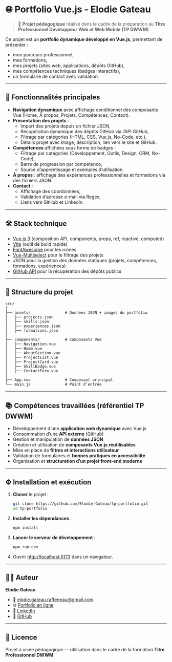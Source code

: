 # 🌐 Portfolio Vue.js - Elodie Gateau

> 📌 **Projet pédagogique** réalisé dans le cadre de la préparation au **Titre Professionnel Développeur Web et Web Mobile (TP DWWM)**.

Ce projet est un **portfolio dynamique développé en Vue.js**, permettant de présenter :  
- mon parcours professionnel,  
- mes formations,  
- mes projets (sites web, applications, dépôts GitHub),  
- mes compétences techniques (badges interactifs),  
- un formulaire de contact avec validation.  

---

## 🚀 Fonctionnalités principales

- **Navigation dynamique** avec affichage conditionnel des composants Vue (Home, À propos, Projets, Compétences, Contact).  
- **Présentation des projets** :  
  - Import des projets depuis un fichier JSON,  
  - Récupération dynamique des dépôts GitHub via l’API GitHub,  
  - Filtrage par catégories (HTML, CSS, Vue.js, No-Code, etc.),  
  - Détails projet avec image, description, lien vers le site et GitHub.  
- **Compétences** affichées sous forme de badges :  
  - Filtrage par catégories (Développement, Outils, Design, CRM, No-Code),  
  - Barre de progression par compétence,  
  - Source d’apprentissage et exemples d’utilisation.  
- **À propos** : affichage des expériences professionnelles et formations via des fichiers JSON.  
- **Contact** :  
  - Affichage des coordonnées,  
  - Validation d’adresse e-mail via Regex,  
  - Liens vers GitHub et LinkedIn.  

---

## 🛠️ Stack technique

- [Vue.js 3](https://vuejs.org/) (composition API, components, props, ref, reactive, computed)  
- [Vite](https://vitejs.dev/) (outil de build rapide)  
- [FontAwesome](https://fontawesome.com/) pour les icônes  
- [Vue-Multiselect](https://vue-multiselect.js.org/) pour le filtrage des projets  
- JSON pour la gestion des données statiques (projets, compétences, formations, expériences)  
- [GitHub API](https://docs.github.com/en/rest) pour la récupération des dépôts publics  

---

## 📂 Structure du projet

```
src/
│
├── assets/               # Données JSON + images du portfolio
│   ├── projects.json
│   ├── skills.json
│   ├── experiences.json
│   ├── formations.json
│
├── components/           # Composants Vue
│   ├── Navigation.vue
│   ├── Home.vue
│   ├── AboutSection.vue
│   ├── ProjectList.vue
│   ├── ProjectCard.vue
│   ├── SkillBadge.vue
│   ├── ContactForm.vue
│
├── App.vue               # Composant principal
└── main.js               # Point d’entrée
```

---

## 📚 Compétences travaillées (référentiel TP DWWM)

- Développement d’une **application web dynamique** avec Vue.js  
- Consommation d’une **API externe** (GitHub)  
- Gestion et manipulation de **données JSON**  
- Création et utilisation de **composants Vue.js réutilisables**  
- Mise en place de **filtres et interactions utilisateur**  
- Validation de formulaires et **bonnes pratiques en accessibilité**  
- Organisation et **structuration d’un projet front-end moderne**  

---

## ⚙️ Installation et exécution

1. **Cloner** le projet :  
   ```bash
   git clone https://github.com/Elodie-Gateau/tp-portfolio.git
   cd tp-portfolio
   ```

2. **Installer les dépendances** :  
   ```bash
   npm install
   ```

3. **Lancer le serveur de développement** :  
   ```bash
   npm run dev
   ```

4. Ouvrir [http://localhost:5173](http://localhost:5173) dans un navigateur.


---

## 👩‍💻 Auteur

**Elodie Gateau**  
- 📧 elodie.gateau.raffeneau@gmail.com  
- 🌐 [Portfolio en ligne](https://elodie-gateau.github.io)  
- 💼 [LinkedIn](https://www.linkedin.com/in/elodiegateau/)  
- 🐙 [GitHub](https://github.com/Elodie-Gateau)

---

## 📜 Licence

Projet à visée pédagogique — utilisation dans le cadre de la formation **Titre Professionnel DWWM**.
